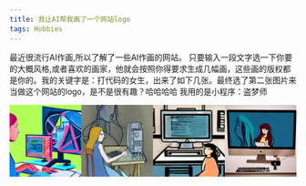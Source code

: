 ```yaml
---
title: 我让AI帮我画了一个网站logo
tags: Hobbies   
---
```

  最近很流行AI作画,所以了解了一些AI作画的网站。
  只要输入一段文字选一下你要的大概风格,或者喜欢的画家，他就会按照你得要求生成几幅画，这些画的版权都是你的。我的关键字是：打代码的女生，出来了如下几张。最终选了第二张图片来当做这个网站的logo，是不是很有趣？哈哈哈哈 我用的是小程序：盗梦师   
<div>
<img decoding="async" align="left" src="/images/draw01.jpg" width="25%">
<img decoding="async" align="left" src="/images/draw02.jpg" width="25%">
<img decoding="async" align="left" src="/images/draw03.jpg" width="25%">
<img decoding="async" align="right" src="/images/draw04.jpg" width="25%">
</div>

